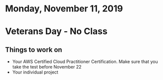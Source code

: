Monday, November 11, 2019
====================
# Veterans Day - No Class

## Things to work on
- Your AWS Certified Cloud Practitioner Certification. Make sure that you take the test before November 22
- Your individual project
